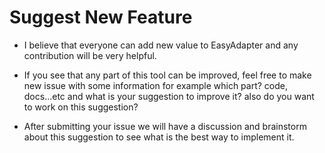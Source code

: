 # Suggest New Feature

- I believe that everyone can add new value to EasyAdapter and any contribution will be very helpful.

- If you see that any part of this tool can be improved, feel free to make new issue with some information for example which part? code, docs...etc and
what is your suggestion to improve it? also do you want to work on this suggestion?

- After submitting your issue we will have a discussion and brainstorm about this suggestion to see what is the best way to implement it.